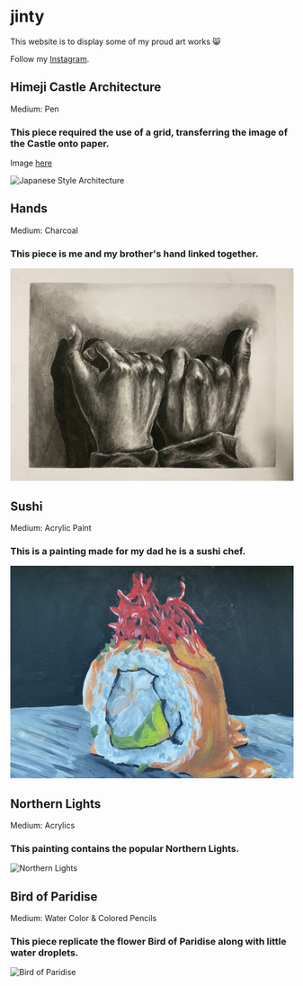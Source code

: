 # jinty

This website is to display some of my proud art works 😸

Follow my [Instagram](https://instagram.com/shiroiih?igshid=MzRIODBiNWFIZA==).

## Himeji Castle Architecture

Medium: Pen

### This piece required the use of a grid, transferring the image of the Castle onto paper.
Image [here](https://www.japan-guide.com/g21/3501_11.jpg)


![Japanese Style Architecture](arc.jpg "Architecture")

## Hands

Medium: Charcoal

### This piece is me and my brother's hand linked together. 

![Charcoal Hands](hands.jpg "charcoal")

## Sushi

Medium: Acrylic Paint
### This is a painting made for my dad he is a sushi chef. 

![Sushi](sushi.jpg "Acrylics")

## Northern Lights

Medium: Acrylics
### This painting contains the popular Northern Lights.

![Northern Lights](NL.jpg "NL")

## Bird of Paridise

Medium: Water Color & Colored Pencils

### This piece replicate the flower Bird of Paridise along with little water droplets.

![Bird of Paridise](BP.jpg "WaterColor")
